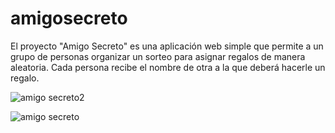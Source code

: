 # amigosecreto

El proyecto "Amigo Secreto" es una aplicación web simple que permite a un grupo de personas organizar un sorteo para asignar regalos de manera aleatoria. Cada persona recibe el nombre de otra a la que deberá hacerle un regalo.


![amigo secreto2](https://github.com/user-attachments/assets/ead1dd80-e9d7-47cb-bf94-6c69af47ae99)


![amigo secreto](https://github.com/user-attachments/assets/d7676645-0c8b-4a3e-bb89-d0d24b953eeb)
